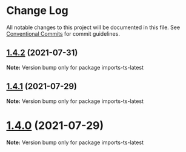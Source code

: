 # Change Log

All notable changes to this project will be documented in this file.
See [Conventional Commits](https://conventionalcommits.org) for commit guidelines.

## [1.4.2](https://github.com/matteobruni/tsparticles/compare/imports-ts-latest@1.4.1...imports-ts-latest@1.4.2) (2021-07-31)

**Note:** Version bump only for package imports-ts-latest





## [1.4.1](https://github.com/matteobruni/tsparticles/compare/imports-ts-latest@1.4.0...imports-ts-latest@1.4.1) (2021-07-29)

**Note:** Version bump only for package imports-ts-latest





# [1.4.0](https://github.com/matteobruni/tsparticles/compare/imports-ts-latest@1.3.0...imports-ts-latest@1.4.0) (2021-07-29)

**Note:** Version bump only for package imports-ts-latest
